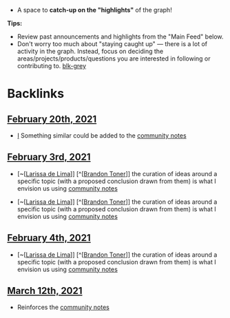 - A space to **catch-up on the "highlights"** of the graph!

**Tips:**
- Review past announcements and highlights from the "Main Feed" below.
- Don't worry too much about "staying caught up" — there is a lot of activity in the graph. Instead, focus on deciding the areas/projects/products/questions you are interested in following or contributing to. [blk-grey](<blk-grey.md>)

# Backlinks
## [February 20th, 2021](<February 20th, 2021.md>)
- [I](<I.md>) Something similar could be added to the [community notes](<community notes.md>)

## [February 3rd, 2021](<February 3rd, 2021.md>)
- [~[[Larissa de Lima](<~[[Larissa de Lima.md>)]] [^[[Brandon Toner](<^[[Brandon Toner.md>)]] the curation of ideas around a specific topic (with a proposed conclusion drawn from them) is what I envision us using [community notes](<community notes.md>)

- [~[[Larissa de Lima](<~[[Larissa de Lima.md>)]] [^[[Brandon Toner](<^[[Brandon Toner.md>)]] the curation of ideas around a specific topic (with a proposed conclusion drawn from them) is what I envision us using [community notes](<community notes.md>)

## [February 4th, 2021](<February 4th, 2021.md>)
- [~[[Larissa de Lima](<~[[Larissa de Lima.md>)]] [^[[Brandon Toner](<^[[Brandon Toner.md>)]] the curation of ideas around a specific topic (with a proposed conclusion drawn from them) is what I envision us using [community notes](<community notes.md>)

## [March 12th, 2021](<March 12th, 2021.md>)
- Reinforces the [community notes](<community notes.md>)

